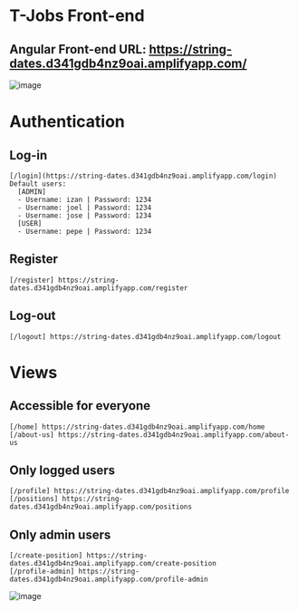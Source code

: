# T-Jobs Front-end
## Angular Front-end URL: https://string-dates.d341gdb4nz9oai.amplifyapp.com/  
![image](https://user-images.githubusercontent.com/108723551/191933433-b52279db-2129-4dd8-b515-f3ee94f89215.png)

# Authentication
## Log-in
```
[/login](https://string-dates.d341gdb4nz9oai.amplifyapp.com/login)
Default users:  
  [ADMIN]  
  - Username: izan | Password: 1234  
  - Username: joel | Password: 1234  
  - Username: jose | Password: 1234  
  [USER]  
  - Username: pepe | Password: 1234  
```
## Register
```
[/register] https://string-dates.d341gdb4nz9oai.amplifyapp.com/register
```
## Log-out
```
[/logout] https://string-dates.d341gdb4nz9oai.amplifyapp.com/logout 
```

# Views
## Accessible for everyone
```
[/home] https://string-dates.d341gdb4nz9oai.amplifyapp.com/home 
[/about-us] https://string-dates.d341gdb4nz9oai.amplifyapp.com/about-us 
```
## Only logged users
```
[/profile] https://string-dates.d341gdb4nz9oai.amplifyapp.com/profile 
[/positions] https://string-dates.d341gdb4nz9oai.amplifyapp.com/positions 
```
## Only admin users
```
[/create-position] https://string-dates.d341gdb4nz9oai.amplifyapp.com/create-position 
[/profile-admin] https://string-dates.d341gdb4nz9oai.amplifyapp.com/profile-admin 
```
![image](https://user-images.githubusercontent.com/108723592/191925045-2f5e9fa8-be91-45eb-919a-ef2985d31b64.png)
